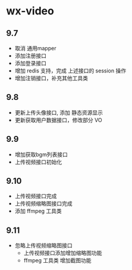# wx-video

## 9.7
- 取消 通用mapper
- 添加注册接口
- 添加登录接口
- 增加 redis 支持，完成 上述接口的 session 操作
- 增加注销接口，补充其他工具类
## 9.8
- 更新上传头像接口, 添加 静态资源显示
- 更新获取用户数据接口，修改部分 VO
## 9.9
- 增加获取bgm列表接口
- 上传视频接口初始化



## 9.10

- 上传视频接口完成
- 上传视频缩略图接口完成
- 添加 ffmpeg 工具类



## 9.11

- 忽略上传视频缩略图接口
  - 上传视频接口添加增加缩略图功能
  - ffmpeg 工具类 增加截图功能
